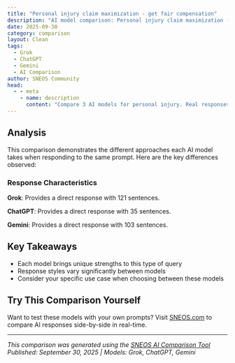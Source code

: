 ```yaml
---
title: "Personal injury claim maximization - get fair compensation"
description: "AI model comparison: Personal injury claim maximization - get fair compensation..."
date: 2025-09-30
category: comparison
layout: Clean
tags:
  - Grok
  - ChatGPT
  - Gemini
  - AI Comparison
author: SNEOS Community
head:
  - - meta
    - name: description
      content: "Compare 3 AI models for personal injury. Real responses from Grok, ChatGPT, Gemini with detailed analysis."
---
```


<ChatComparison
  title="Personal injury claim maximization - get fair compensation"
  prompt="Personal injury claim maximization - get fair compensation"
  :responses='{
    "Grok": "Maximizing a personal injury claim to ensure fair compensation requires a strategic and well-documented approach. Insurance companies often aim to settle claims for as little as possible, so being prepared and informed is key. Below is a detailed guide to help you navigate the process and increase your chances of receiving the compensation you deserve. Please note that this is general advice and not a substitute for legal counsel. Consulting with a qualified personal injury attorney is highly recommended for your specific case.\n\n---\n\n### 1. Understand the Basics of a Personal Injury Claim\nA personal injury claim seeks compensation for damages caused by someone else\u2019s negligence or intentional harm. Common cases include car accidents, slip and falls, medical malpractice, and workplace injuries. Compensation typically covers:\n- **Medical Expenses**: Past and future costs of treatment, rehabilitation, and therapy.\n- **Lost Wages**: Income lost due to inability to work, including future earning potential if applicable.\n- **Pain and Suffering**: Compensation for physical pain, emotional distress, and diminished quality of life.\n- **Property Damage**: Costs to repair or replace damaged property (e.g., a vehicle in a car accident).\n- **Other Damages**: Out-of-pocket expenses like transportation to medical appointments or home care.\n\nUnderstanding what you\u2019re entitled to helps you avoid settling for less than you deserve.\n\n---\n\n### 2. Seek Immediate Medical Attention\n- **Document Injuries**: Even if injuries seem minor, get a medical evaluation immediately after the incident. Some injuries (e.g., whiplash, internal injuries, or traumatic brain injuries) may not show symptoms right away. A medical record serves as critical evidence linking the incident to your injuries.\n- **Follow Treatment Plans**: Adhere to your doctor\u2019s recommendations, attend all follow-up appointments, and keep records of treatments, prescriptions, and therapy. Insurance companies may argue that gaps in treatment indicate your injuries weren\u2019t severe.\n- **Track Expenses**: Save all medical bills, receipts, and related costs as evidence of your financial burden.\n\n---\n\n### 3. Gather Strong Evidence\nBuilding a solid case is essential to maximizing your claim. Collect as much evidence as possible, including:\n- **Accident Details**: Take photos or videos of the scene, injuries, and property damage. If applicable, capture skid marks, weather conditions, or safety hazards.\n- **Witness Statements**: Get names and contact information of any witnesses. Their accounts can corroborate your version of events.\n- **Police Reports**: If law enforcement was involved (e.g., in a car accident), obtain a copy of the official report.\n- **Personal Records**: Keep a journal documenting your pain levels, emotional state, and how the injury impacts your daily life (e.g., inability to work or enjoy hobbies).\n- **Correspondence**: Save emails, texts, or letters related to the incident, including communications with the other party or their insurer.\n\n---\n\n### 4. Avoid Early Mistakes That Can Hurt Your Claim\n- **Don\u2019t Admit Fault**: Avoid apologizing or making statements that could be interpreted as admitting liability, even if you feel polite or unsure. Stick to factual statements if speaking to the other party or their insurer.\n- **Don\u2019t Sign Anything Without Review**: Insurance companies may offer a quick settlement or ask you to sign waivers. Do not accept or sign anything until you\u2019ve consulted a lawyer or fully understand the implications.\n- **Limit Social Media**: Avoid posting about the accident, your injuries, or your activities online. Insurance adjusters often check social media for content that could undermine your claim (e.g., photos of you appearing uninjured or active).\n\n---\n\n### 5. Hire a Personal Injury Attorney\nWhile it\u2019s possible to handle a claim on your own, an experienced attorney can significantly increase your chances of fair compensation. Benefits of hiring a lawyer include:\n- **Expert Negotiation**: Attorneys know how to counter lowball settlement offers and deal with insurance tactics.\n- **Legal Knowledge**: They understand statutes of limitations, liability laws, and how to calculate damages accurately.\n- **Evidence Building**: Lawyers can hire investigators, consult experts (e.g., medical or accident reconstruction specialists), and gather evidence you might overlook.\n- **Contingency Fees**: Most personal injury lawyers work on a contingency basis, meaning they only get paid if you win (typically a percentage of the settlement).\n\n**When to Hire**: If your injuries are severe, liability is disputed, or the insurance company denies your claim, hiring a lawyer is crucial.\n\n---\n\n### 6. Calculate the Full Value of Your Claim\nTo avoid accepting a low settlement, calculate the full extent of your damages. Work with your attorney to include:\n- **Economic Damages**: Quantifiable losses like medical bills, lost income, and property damage. Use receipts, pay stubs, and expert projections for future costs.\n- **Non-Economic Damages**: Subjective losses like pain and suffering or emotional distress. These are often calculated using a multiplier (e.g., 1.5 to 5 times your economic damages, depending on injury severity).\n- **Punitive Damages**: In rare cases involving gross negligence or intentional harm, courts may award punitive damages to punish the at-fault party.\n\nBe realistic but thorough\u2014insurance companies may undervalue pain and suffering or future medical needs.\n\n---\n\n### 7. Be Cautious of Insurance Company Tactics\nInsurance adjusters are trained to minimize payouts. Be aware of common strategies:\n- **Lowball Offers**: They may offer a quick settlement that doesn\u2019t reflect the true value of your claim. Don\u2019t accept the first offer without evaluation.\n- **Delay Tactics**: Adjusters may drag out the process, hoping you\u2019ll settle out of desperation.\n- **Request for Recorded Statements**: They might ask for a statement to find inconsistencies or reasons to deny your claim. Politely decline and refer them to your attorney.\n- **Disputing Injury Severity**: They may argue your injuries were pre-existing or not caused by the incident. Strong medical records and expert testimony can counter this.\n\nAlways communicate through your attorney if possible, and never feel pressured to settle.\n\n---\n\n### 8. Know the Statute of Limitations\nEvery state or jurisdiction has a deadline for filing a personal injury lawsuit, known as the statute of limitations (typically 1-3 years from the date of the injury, depending on location). Missing this deadline can bar you from pursuing compensation. Consult your attorney to ensure timely filing, especially if settlement negotiations stall.\n\n---\n\n### 9. Be Prepared for Negotiation or Litigation\n- **Settlement Negotiation**: Most personal injury claims settle out of court. Your attorney will negotiate with the insurance company, presenting evidence and countering low offers. Be patient\u2014rushing to settle often results in lower compensation.\n- **Mediation or Arbitration**: Some cases go through alternative dispute resolution to avoid trial. These processes can be faster and less costly but still require preparation.\n- **Trial**: If a fair settlement cannot be reached, your case may go to court. Trials are longer and riskier but can result in higher awards, especially if punitive damages are involved.\n\n---\n\n### 10. Avoid Common Pitfalls in Maximizing Compensation\n- Settling too early before understanding the full extent of long-term injuries or costs.\n- Failing to document all expenses and impacts on your life.\n- Not seeking expert opinions (e.g., medical or vocational experts) to support claims for future damages.\n- Underestimating the emotional and psychological toll of the injury.\n\n---\n\n### 11. Additional Tips for Specific Cases\n- **Car Accidents**: Obtain the other driver\u2019s insurance information, file a claim with both your insurer and theirs if applicable, and check for uninsured/underinsured motorist coverage.\n- **Slip and Falls**: Prove negligence by showing the property owner knew or should have known about the hazard (e.g., a wet floor without a warning sign).\n- **Medical Malpractice**: These cases are complex and require expert testimony to prove a healthcare provider deviated from the standard of care.\n- **Workplace Injuries**: File a workers\u2019 compensation claim if eligible, but explore third-party claims if someone outside your employer was at fault (e.g., a contractor or equipment manufacturer).\n\n---\n\n### 12. Factors That Affect Compensation Amounts\nSeveral factors can influence the value of your claim:\n- **Severity of Injury**: More severe or permanent injuries (e.g., paralysis, traumatic brain injury) typically result in higher compensation.\n- **Liability**: If fault is clear and entirely with the other party, your claim is stronger. Shared fault (comparative negligence) may reduce your award.\n- **Insurance Policy Limits**: Compensation may be capped by the at-fault party\u2019s insurance coverage unless they have personal assets to pursue.\n- **Jurisdiction**: Some states cap non-economic damages (e.g., pain and suffering) or have stricter liability rules.\n\n---\n\n### Conclusion\nMaximizing a personal injury claim requires diligent preparation, strong evidence, and often professional legal help. By understanding your rights, avoiding common mistakes, and building a comprehensive case, you can increase the likelihood of receiving fair compensation for your physical, emotional, and financial losses. \n\n**Next Steps**: Contact a personal injury attorney for a free consultation to evaluate your case. Many offer no-cost initial reviews and can advise whether your claim is worth pursuing. Additionally, research local laws and resources specific to your area for tailored guidance.\n\nIf you have a specific type of injury or situation in mind, let me know, and I can provide more targeted advice!",
    "ChatGPT": "Maximizing a personal injury claim to get fair compensation involves several important steps. Here\u2019s a comprehensive guide to help you navigate the process effectively:\n\n### 1. Seek Medical Attention Immediately\n- **Document Injuries:** Your health is the priority. Prompt medical treatment not only ensures proper care but also creates a medical record crucial for your claim.\n- **Follow Up:** Attend all medical appointments and follow your doctor\u2019s recommendations to document ongoing issues.\n\n### 2. Gather Evidence\n- **Accident Scene:** Take photos/videos of the scene, your injuries, and any property damage.\n- **Witnesses:** Collect names and contact information.\n- **Police Report:** Obtain a copy if applicable.\n- **Keep Records:** Save all documents related to the injury\u2014medical bills, receipts, correspondence with insurance companies, and records of lost wages.\n\n### 3. Document Your Losses Thoroughly\n- **Medical Expenses:** Include current and future treatment costs.\n- **Lost Income:** Provide proof of salary, overtime, bonuses missed.\n- **Non-Economic Damages:** Document pain and suffering, emotional distress, and loss of enjoyment of life.\n- **Property Damage:** Keep records of repairs or replacement.\n\n### 4. Consult with a Personal Injury Attorney\n- **Expertise:** A lawyer specializing in personal injury can assess your case and help determine fair compensation.\n- **Negotiation:** Attorneys are experienced in negotiating with insurance companies to avoid lowball offers.\n- **Contingency Fee:** Many work on a contingency basis, meaning they get paid only if you win.\n\n### 5. Avoid Making Early Settlement Agreements\n- **Don\u2019t Rush:** Insurance companies may offer quick settlements that are lower than what you deserve.\n- **Evaluate Fully:** Wait until your medical condition stabilizes to understand the full scope of damages.\n\n### 6. Be Honest and Consistent\n- **Accurate Information:** Provide truthful and consistent information in all communications.\n- **Avoid Social Media:** Don\u2019t post anything about your injury or claim online that could be used against you.\n\n### 7. Calculate a Fair Settlement\n- **Compensatory Damages:** Include medical bills, lost wages, property damage.\n- **General Damages:** Consider pain and suffering, emotional distress.\n- **Future Damages:** Account for ongoing care, future medical treatments, and potential loss of earning capacity.\n\n### 8. Consider Mediation or Litigation if Necessary\n- **Mediation:** Can be a less costly way to resolve the dispute.\n- **Lawsuit:** If negotiations fail, filing a lawsuit might be necessary to maximize compensation.\n\n---\n\n**Remember:** Each case is unique, and laws vary by jurisdiction. Consulting a qualified attorney early in the process is often the best way to ensure full and fair compensation.\n\nIf you want, I can help you draft a list of questions to ask a personal injury lawyer or provide templates for documenting your damages!",
    "Gemini": "Okay, let\u0027s break down how to maximize your personal injury claim and get fair compensation. This is a complex process, and while I can provide general guidance, remember that **it\u0027s always best to consult with a qualified personal injury attorney in your area.** They can assess your specific case and provide tailored advice.\n\nHere\u0027s a comprehensive guide to maximizing your claim:\n\n**I. Understanding Your Claim\u0027s Worth:**\n\n*   **Identify All Damages:** This is the cornerstone of your claim.  You need to thoroughly document and calculate ALL your losses.  These fall into two main categories:\n\n    *   **Economic Damages (Tangible Losses):**  These are quantifiable and easier to prove with documentation.\n        *   **Medical Expenses:**  Doctor visits, hospital stays, physical therapy, medication, ambulance fees, future medical care.  **Keep meticulous records of all bills and receipts.**\n        *   **Lost Wages:**  Time missed from work, including sick leave, vacation time, and potential future earnings.  Get documentation from your employer (pay stubs, letters confirming time off, etc.).  If you\u0027re self-employed, gather tax returns, invoices, and other proof of income.\n        *   **Property Damage:**  Repair or replacement costs for your vehicle, personal belongings damaged in the accident.  Get estimates for repairs and keep receipts for replacement items.\n        *   **Other Expenses:**  Costs related to your injury, such as travel to medical appointments, assistive devices (crutches, wheelchairs), home modifications, and childcare expenses.\n\n    *   **Non-Economic Damages (Intangible Losses):**  These are more subjective and harder to quantify but are a significant part of your claim.\n        *   **Pain and Suffering:**  Physical pain, emotional distress, mental anguish, anxiety, depression, and loss of enjoyment of life.\n        *   **Emotional Distress:** This can include things like PTSD, anxiety, depression, and sleep disturbances. You may need a mental health professional to diagnose and document these conditions.\n        *   **Loss of Consortium:**  Loss of companionship, affection, and sexual relations with your spouse due to your injuries. (This is a claim filed by your spouse, not you directly).\n        *   **Permanent Impairment/Disability:** If your injuries result in a permanent disability, this can significantly increase the value of your claim.\n\n*   **Factors Affecting Claim Value:**\n\n    *   **Severity of Injuries:**  More severe injuries (e.g., broken bones, spinal cord injuries, brain injuries) generally result in higher settlements.\n    *   **Impact on Daily Life:**  How your injuries have affected your ability to work, participate in hobbies, and perform daily tasks.\n    *   **Clarity of Liability:**  The clearer the other party\u0027s fault, the stronger your claim.  Evidence of negligence is crucial.\n    *   **Insurance Policy Limits:**  The at-fault party\u0027s insurance policy limits can cap the amount you can recover.  Sometimes, umbrella policies or pursuing the individual\u0027s assets may be necessary.\n    *   **Jurisdiction:**  The state and even the county where the accident occurred can influence settlement amounts. Some areas are more plaintiff-friendly than others.\n    *   **Pre-Existing Conditions:**  The insurance company will try to argue that your injuries are due to a pre-existing condition.  You\u0027ll need to demonstrate that the accident aggravated or worsened the condition.\n    *   **Comparative Negligence:**  If you were partially at fault for the accident, your compensation may be reduced proportionally.\n\n**II. Building a Strong Case:**\n\n*   **Gather Evidence:**  The more evidence you have, the better.\n\n    *   **Police Report:**  Obtain a copy of the police report, which typically includes details about the accident, driver information, and witness statements.\n    *   **Photographs and Videos:**  Take pictures of the accident scene, vehicle damage, your injuries, and anything else relevant.  Videos can be even more compelling.\n    *   **Witness Statements:**  Get contact information from witnesses and ask them to provide written or recorded statements about what they saw.\n    *   **Medical Records:**  Obtain complete medical records from all healthcare providers who treated you. This includes doctor\u0027s notes, test results, and treatment plans.\n    *   **Keep a Pain Journal:**  Document your pain levels, symptoms, and how your injuries are affecting your daily life. This can be powerful evidence of your suffering.\n    *   **Lost Wage Documentation:**  Pay stubs, tax returns, and a letter from your employer confirming your lost wages.\n\n*   **Document Everything:**  Keep a detailed record of all communication with the insurance company, medical providers, and anyone else involved in your case.  Save all receipts and documents related to your expenses.\n\n*   **Follow Medical Advice:**  Attend all scheduled medical appointments and follow your doctor\u0027s treatment plan.  This demonstrates that you are taking your injuries seriously and trying to recover.  Failure to do so can be used against you.\n\n**III. Dealing with the Insurance Company:**\n\n*   **Report the Accident:**  Report the accident to your own insurance company and the at-fault party\u0027s insurance company promptly.\n*   **Be Cautious with Statements:**  Avoid giving recorded statements to the at-fault party\u0027s insurance company without consulting an attorney.  They may try to trick you into saying something that could hurt your case.  Stick to the basic facts of the accident.\n*   **Never Admit Fault:**  Even if you think you might have been partially at fault, do not admit fault to the insurance company or anyone else.  Let the investigation determine liability.\n*   **Beware of Quick Settlement Offers:**  Insurance companies often try to offer a quick settlement before you fully understand the extent of your injuries and damages.  Do not accept a settlement offer without consulting an attorney.  It\u0027s almost always lower than what you deserve.\n*   **Negotiate Strategically:**  The initial settlement offer is almost always lower than what the insurance company is willing to pay.  Be prepared to negotiate.  Present your evidence and explain why you deserve more compensation.\n\n**IV. Legal Representation (Critical):**\n\n*   **Consult with a Personal Injury Attorney:**  This is the MOST IMPORTANT step.  A good attorney will:\n\n    *   **Evaluate your case:**  Assess the strengths and weaknesses of your claim and advise you on the best course of action.\n    *   **Investigate the accident:**  Gather evidence and build a strong case on your behalf.\n    *   **Negotiate with the insurance company:**  Fight for the compensation you deserve.\n    *   **File a lawsuit if necessary:**  If the insurance company is not willing to offer a fair settlement, your attorney can file a lawsuit and take your case to trial.\n    *   **Protect your rights:**  Ensure that you are treated fairly throughout the legal process.\n    *   **Understand Legal Nuances:** Navigate the complex legal system.\n\n*   **Contingency Fee Basis:**  Most personal injury attorneys work on a contingency fee basis, meaning they only get paid if they win your case.  This makes legal representation accessible to people who cannot afford to pay upfront legal fees.  The fee is usually a percentage of the settlement or jury award (typically 33-40%).\n\n**V.  Negotiation Tactics:**\n\n*   **Anchor High:** Start with a demand that is higher than what you expect to receive, but still reasonable based on your damages.\n*   **Justify Your Demand:** Clearly explain the basis for your demand, citing evidence and legal precedents.\n*   **Be Patient:** Don\u0027t rush into accepting a settlement offer.  Negotiation takes time.\n*   **Know Your Bottom Line:** Determine the minimum amount you are willing to accept before you start negotiating.\n*   **Highlight the Strengths of Your Case:** Emphasize the evidence that supports your claim.\n*   **Be Prepared to Walk Away:**  If the insurance company is not willing to offer a fair settlement, be prepared to file a lawsuit and take your case to trial.\n\n**VI. Litigation (If Necessary):**\n\n*   **Filing a Lawsuit:** If negotiations fail, your attorney will file a lawsuit against the at-fault party.\n*   **Discovery:** The discovery phase involves gathering evidence through interrogatories, depositions, and requests for documents.\n*   **Mediation/Arbitration:** Many cases are resolved through mediation or arbitration, which are alternative dispute resolution methods.\n*   **Trial:** If the case cannot be resolved through settlement or mediation, it will proceed to trial.\n\n**VII.  Mistakes to Avoid:**\n\n*   **Delaying Medical Treatment:**  Seek medical attention as soon as possible after the accident.\n*   **Giving Recorded Statements Without an Attorney:**  Never give a recorded statement to the at-fault party\u0027s insurance company without consulting an attorney.\n*   **Posting About the Accident on Social Media:**  Anything you post on social media can be used against you.\n*   **Failing to Document Your Damages:**  Keep meticulous records of all your expenses and losses.\n*   **Accepting a Quick Settlement Offer:**  Do not accept a settlement offer without consulting an attorney.\n*   **Missing Deadlines:**  There are deadlines for filing a personal injury claim (statute of limitations).  If you miss the deadline, you will lose your right to sue.\n*   **Exaggerating Your Injuries:**  Be honest about your injuries and symptoms.\n*   **Attempting to Handle the Claim Alone (Especially with Serious Injuries):** Navigating the legal and insurance process is complicated. An attorney levels the playing field.\n\n**In summary:** Maximizing your personal injury claim requires thorough documentation, strategic negotiation, and, most importantly, the guidance of a qualified attorney. Don\u0027t hesitate to seek legal advice to protect your rights and ensure you receive the fair compensation you deserve. Good luck!\n"
  }'
  published-date="13:13"
/>

## Analysis

This comparison demonstrates the different approaches each AI model takes when responding to the same prompt. Here are the key differences observed:

### Response Characteristics

**Grok**: Provides a direct response with 121 sentences. 

**ChatGPT**: Provides a direct response with 35 sentences. 

**Gemini**: Provides a direct response with 103 sentences. 

## Key Takeaways

- Each model brings unique strengths to this type of query
- Response styles vary significantly between models
- Consider your specific use case when choosing between these models

## Try This Comparison Yourself

Want to test these models with your own prompts? Visit [SNEOS.com](https://sneos.com) to compare AI responses side-by-side in real-time.

---

*This comparison was generated using the [SNEOS AI Comparison Tool](https://sneos.com)*
*Published: September 30, 2025 | Models: Grok, ChatGPT, Gemini*
